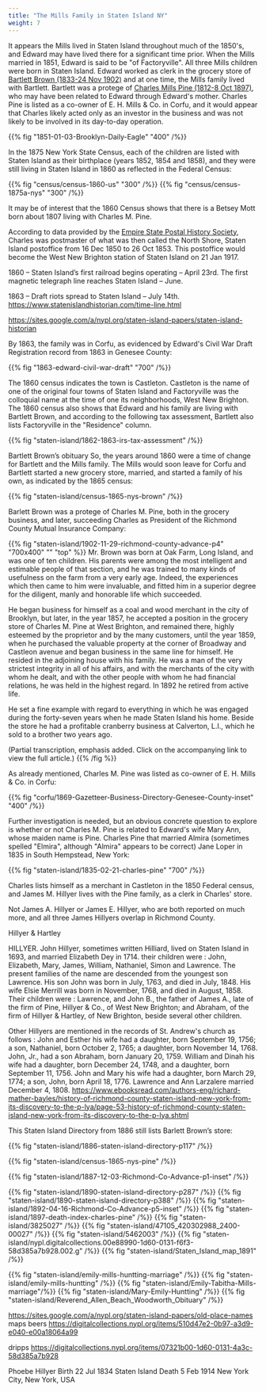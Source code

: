 ```yaml
---
title: "The Mills Family in Staten Island NY"
weight: 7
---
```


It appears the Mills lived in Staten Island throughout much of the 1850's, and Edward may have lived there for a significant time prior. When the Mills married in 1851, Edward is said to be "of Factoryville". All three Mills children were born in Staten Island. Edward worked as clerk in the grocery store of [Bartlett Brown (1833-24 Nov 1902)](https://www.findagrave.com/memorial/199802084/bartlett-brown) and at one time, the Mills family lived with Bartlett. Bartlett was a protege of [Charles Mills Pine (1812-8 Oct 1897)](https://www.findagrave.com/memorial/199952123/charles-m-pine), who may have been related to Edward through Edward's mother. Charles Pine is listed as a co-owner of E. H. Mills & Co. in Corfu, and it would appear that Charles likely acted only as an investor in the business and was not likely to be involved in its day-to-day operation. 

<!--more-->

{{% fig "1851-01-03-Brooklyn-Daily-Eagle" "400" /%}}

In the 1875 New York State Census, each of the children are listed with Staten Island as their birthplace (years 1852, 1854 and 1858), and they were still living in Staten Island in 1860 as reflected in the Federal Census:

<div class="cols">
{{% fig "census/census-1860-us" "300" /%}}
{{% fig "census/census-1875a-nys" "300" /%}}
</div>

It may be of interest that the 1860 Census shows that there is a Betsey Mott born about 1807 living with Charles M. Pine.

According to data provided by the [Empire State Postal History Society](https://www.esphs.org/), Charles was postmaster of what was then called the North Shore, Staten Island postoffice from 16 Dec 1850 to 26 Oct 1853. This postoffice would become the West New Brighton station of Staten Island on 21 Jan 1917.

1860 – Staten Island’s first railroad begins operating – April 23rd. The first magnetic telegraph line reaches Staten Island – June.

1863 – Draft riots spread to Staten Island – July 14th.
https://www.statenislandhistorian.com/time-line.html

https://sites.google.com/a/nypl.org/staten-island-papers/staten-island-historian


By 1863, the family was in Corfu, as evidenced by Edward's Civil War Draft Registration record from 1863 in Genesee County:

{{% fig "1863-edward-civil-war-draft" "700" /%}}

The 1860 census indicates the town is Castleton. Castleton is the name of one of the original four towns of Staten Island and Factoryville was the colloquial name at the time of one its neighborhoods, West New Brighton. The 1860 census also shows that Edward and his family are living with Bartlett Brown, and according to the following tax assessment, Bartlett also lists Factoryville in the "Residence" column.

{{% fig "staten-island/1862-1863-irs-tax-assessment" /%}}

Bartlett Brown’s obituary
So, the years around 1860 were a time of change for Bartlett and the Mills family. The Mills would soon leave for Corfu and Bartlett started a new grocery store, married, and started a family of his own, as indicated by the 1865 census:

{{% fig "staten-island/census-1865-nys-brown" /%}}

Barlett Brown was a protege of Charles M. Pine, both in the grocery business, and later, succeeding Charles as President of the Richmond County Mutual Insurance Company:

{{% fig "staten-island/1902-11-29-richmond-county-advance-p4" "700x400" "" "top" %}}
Mr. Brown was born at Oak Farm, Long Island, and was one of ten children. His parents were among the most intelligent and estimable people of that section, and he was trained to many kinds of usefulness on the farm from a very early age. Indeed, the experiences which then came to him were invaluable, and fitted him in a superior degree for the diligent, manly and honorable life which succeeded.

He began business for himself as a coal and wood merchant in the city of Brooklyn, but later, in the year 1857, he accepted a position in the grocery store of Charles M. Pine at West Brighton, and remained there, highly esteemed by the proprietor and by the many customers, until the year 1859, when he purchased the valuable property at the corner of Broadway and Castleon avenue and began business in the same line for himself. He resided in the adjoining house with his family. He was a man of the very strictest integrity in all of his affairs, and with the merchants of the city with whom he dealt, and with the other people with whom he had financial relations, he was held in the highest regard. In 1892 he retired from active life.

He set a fine example with regard to everything in which he was engaged during the forty-seven years when he made Staten Island his home. Beside the store he had a profitable cranberry business at Calverton, L.I., which he sold to a brother two years ago.

(Partial transcription, emphasis added. Click on the accompanying link to view the full article.)
{{% /fig %}}

As already mentioned, Charles M. Pine was listed as co-owner of E. H. Mills & Co. in Corfu:

{{% fig "corfu/1869-Gazetteer-Business-Directory-Genesee-County-inset" "400" /%}}

Further investigation is needed, but an obvious concrete question to explore is whether or not Charles M. Pine is related to Edward's wife Mary Ann, whose maiden name is Pine. Charles Pine that married Almira (sometimes spelled "Elmira", although "Almira" appears to be correct) Jane Loper in 1835 in South Hempstead, New York: 

{{% fig "staten-island/1835-02-21-charles-pine" "700" /%}}

Charles lists himself as a merchant in Castleton in the 1850 Federal census, and James M. Hillyer lives with the Pine family, as a clerk in Charles' store. 

Not James A. Hillyer or James E. Hillyer, who are both reported on much more, and all three James Hillyers overlap in Richmond County.

Hillyer & Hartley

HILLYER. John Hillyer, sometimes written Hilliard, lived
on Staten Island in 1693, and married Elizabeth Dey in 1714.
their children were : John, Elizabeth, Mary, James, William,
Nathaniel, Simon and Lawrence. The present families of the
name are descended from the youngest son Lawrence. His son
John was born in July, 1763, and died in July, 1848. His wife
Elsie Merrill was born in November, 1768, and died in August,
1858. Their children were : Lawrence, and John B., the father
of James A., late of the firm of Pine, Hillyer & Co., of West
New Brighton; and Abraham, of the firm of Hillyer & Hartley,
of New Brighton, beside several other children.

Other Hillyers are mentioned in the records of St. Andrew's
church as follows : John and Esther his wife had a daughter,
born September 19, 1756; a son, Nathaniel, born October 2,
1765; a daughter, born November 14, 1768. John, Jr., had a
son Abraham, born January 20, 1759. William and Dinah his
wife had a daughter, born December 24, 1748, and a daughter,
born September 11, 1756. John and Mary his wife had a
daughter, born March 29, 1774; a son, John, born April 18,
1776. Lawrence and Ann Larzalere married December 4, 1808.
https://www.ebooksread.com/authors-eng/richard-mather-bayles/history-of-richmond-county-staten-island-new-york-from-its-discovery-to-the-p-lya/page-53-history-of-richmond-county-staten-island-new-york-from-its-discovery-to-the-p-lya.shtml



This Staten Island Directory from 1886 still lists Barlett Brown’s store:

{{% fig "staten-island/1886-staten-island-directory-p117" /%}}


{{% fig "staten-island/census-1865-nys-pine" /%}}

{{% fig "staten-island/1887-12-03-Richmond-Co-Advance-p1-inset" /%}}

{{% fig "staten-island/1890-staten-island-directory-p287" /%}}
{{% fig "staten-island/1890-staten-island-directory-p388" /%}}
{{% fig "staten-island/1892-04-16-Richmond-Co-Advance-p5-inset" /%}}
{{% fig "staten-island/1897-death-index-charles-pine" /%}}
{{% fig "staten-island/3825027" /%}}
{{% fig "staten-island/47105_420302988_2400-00027" /%}}
{{% fig "staten-island/5462003" /%}}
{{% fig "staten-island/nypl.digitalcollections.00e88990-1d60-0131-f6f3-58d385a7b928.002.g" /%}}
{{% fig "staten-island/Staten_Island_map_1891" /%}}


{{% fig "staten-island/emily-mills-huntting-marriage" /%}}
{{% fig "staten-island/emily-mills-huntting" /%}}
{{% fig "staten-island/Emily-Tabitha-Mills-marriage"/%}}
{{% fig "staten-island/Mary-Emily-Huntting" /%}}
{{% fig "staten-island/Reverend_Allen_Beach_Woodworth_Obituary" /%}}
 
https://sites.google.com/a/nypl.org/staten-island-papers/old-place-names
maps
beers
https://digitalcollections.nypl.org/items/510d47e2-0b97-a3d9-e040-e00a18064a99

dripps
https://digitalcollections.nypl.org/items/07321b00-1d60-0131-4a3c-58d385a7b928


Phoebe Hillyer
Birth	22 Jul 1834 Staten Island
Death	5 Feb 1914 New York City, New York, USA

